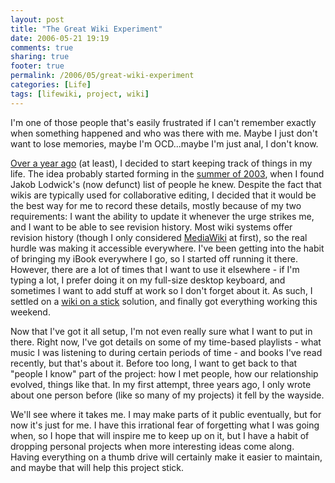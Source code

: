 ```yaml
---
layout: post
title: "The Great Wiki Experiment"
date: 2006-05-21 19:19
comments: true
sharing: true
footer: true
permalink: /2006/05/great-wiki-experiment
categories: [Life]
tags: [lifewiki, project, wiki]
---
```

I'm one of those people that's easily frustrated if I can't remember exactly when something happened and who was there with me.  Maybe I just don't want to lose memories, maybe I'm OCD...maybe I'm just anal, I don't know.

<a href="http://www.brockli.com/archives/2005/03/remember_when.php">Over a year ago</a> (at least), I decided to start keeping track of things in my life.  The idea probably started forming in the <a href="http://brocklisoup.livejournal.com/303312.html">summer of 2003</a>, when I found Jakob Lodwick's (now defunct) list of people he knew.  Despite the fact that wikis are typically used for collaborative editing, I decided that it would be the best way for me to record these details, mostly because of my two requirements: I want the ability to update it whenever the urge strikes me, and I want to be able to see revision history.  Most wiki systems offer revision history (though I only considered <a href="http://www.mediawiki.org/wiki/MediaWiki">MediaWiki</a> at first), so the real hurdle was making it accessible everywhere.  I've been getting into the habit of bringing my iBook everywhere I go, so I started off running it there.  However, there are a lot of times that I want to use it elsewhere - if I'm typing a lot, I prefer doing it on my full-size desktop keyboard, and sometimes I want to add stuff at work so I don't forget about it.  As such, I settled on a <a href="http://www.brockli.com/archives/2006/05/wiki_on_a_stick_the_aftermath.php">wiki on a stick</a> solution, and finally got everything working this weekend.

Now that I've got it all setup, I'm not even really sure what I want to put in there.  Right now, I've got details on some of my time-based playlists - what music I was listening to during certain periods of time - and books I've read recently, but that's about it.  Before too long, I want to get back to that "people I know" part of the project: how I met people, how our relationship evolved, things like that.  In my first attempt, three years ago, I only wrote about one person before (like so many of my projects) it fell by the wayside.

We'll see where it takes me.  I may make parts of it public eventually, but for now it's just for me.  I have this irrational fear of forgetting what I was going when, so I hope that will inspire me to keep up on it, but I have a habit of dropping personal projects when more interesting ideas come along.  Having everything on a thumb drive will certainly make it easier to maintain, and maybe that will help this project stick.
